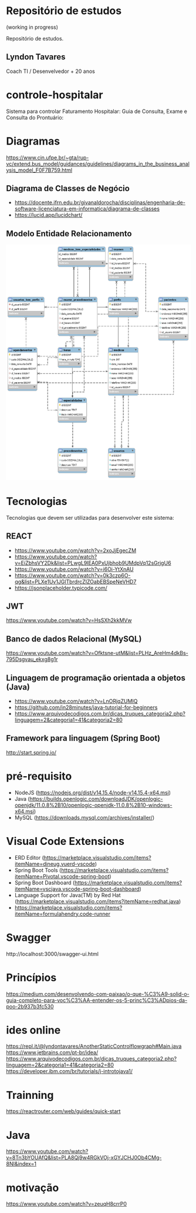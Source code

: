 # Repositório de estudos
(working in progress)

Repositório de estudos.

## Lyndon Tavares 
Coach TI / Desenvelvedor + 20 anos

# controle-hospitalar

Sistema para controlar Faturamento Hospitalar: Guia de Consulta, Exame e Consulta
do Prontuário:

# Diagramas

https://www.cin.ufpe.br/~gta/rup-vc/extend.bus_model/guidances/guidelines/diagrams_in_the_business_analysis_model_F0F7B759.html

## Diagrama de Classes de Negócio

* https://docente.ifrn.edu.br/givanaldorocha/disciplinas/engenharia-de-software-licenciatura-em-informatica/diagrama-de-classes
* https://lucid.app/lucidchart/

## Modelo Entidade Relacionamento

![](_docs/mysql_model/hospital.png)

# Tecnologias

Tecnologias que devem ser utilizadas para desenvolver este sistema:

## REACT

* https://www.youtube.com/watch?v=2xoJjEgecZM
* https://www.youtube.com/watch?v=EiZbhsVY2Dk&list=PLwgL9IEA0PxUjbhob9UMdpVq12sGrjgU6
* https://www.youtube.com/watch?v=i6Oi-YtXnAU
* https://www.youtube.com/watch?v=0k3czp6O-qg&list=PLXe1Uv1JGlTbrdrcZIZOabEBSpeNeVHD7
* https://jsonplaceholder.typicode.com/

## JWT

https://www.youtube.com/watch?v=HsSXh2kkMVw

## Banco de dados Relacional (MySQL)

https://www.youtube.com/watch?v=Ofktsne-utM&list=PLHz_AreHm4dkBs-795Dsgvau_ekxg8g1r

## Linguagem de programação orientada a objetos (Java)

* https://www.youtube.com/watch?v=LnORjqZUMIQ
* https://github.com/in28minutes/java-tutorial-for-beginners
* https://www.arquivodecodigos.com.br/dicas_truques_categoria2.php?linguagem=2&categoria1=41&categoria2=80

## Framework para linguagem (Spring Boot)

http://start.spring.io/

# pré-requisito

* NodeJS (https://nodejs.org/dist/v14.15.4/node-v14.15.4-x64.msi)
* Java (https://builds.openlogic.com/downloadJDK/openlogic-openjdk/11.0.8%2B10/openlogic-openjdk-11.0.8%2B10-windows-x64.msi)
* MySQL (https://downloads.mysql.com/archives/installer/)

# Visual Code Extensions

* ERD Editor (https://marketplace.visualstudio.com/items?itemName=dineug.vuerd-vscode)
* Spring Boot Tools (https://marketplace.visualstudio.com/items?itemName=Pivotal.vscode-spring-boot)
* Spring Boot Dashboard (https://marketplace.visualstudio.com/items?itemName=vscjava.vscode-spring-boot-dashboard)
* Language Support for Java(TM) by Red Hat (https://marketplace.visualstudio.com/items?itemName=redhat.java)
* https://marketplace.visualstudio.com/items?itemName=formulahendry.code-runner

# Swagger

http://localhost:3000/swagger-ui.html

# Princípios

https://medium.com/desenvolvendo-com-paixao/o-que-%C3%A9-solid-o-guia-completo-para-voc%C3%AA-entender-os-5-princ%C3%ADpios-da-poo-2b937b3fc530

# ides online

https://repl.it/@lyndontavares/AnotherStaticControlflowgraph#Main.java
https://www.jetbrains.com/pt-br/idea/
https://www.arquivodecodigos.com.br/dicas_truques_categoria2.php?linguagem=2&categoria1=41&categoria2=80
https://developer.ibm.com/br/tutorials/j-introtojava1/

# Trainning

https://reactrouter.com/web/guides/quick-start

# Java

https://www.youtube.com/watch?v=8Tn3bYOUAfQ&list=PLA8Qj9w4RGkVOj-xGYJCHJ0Ob4CMg-8NI&index=1

# motivação

https://www.youtube.com/watch?v=zeuqH8crrP0
